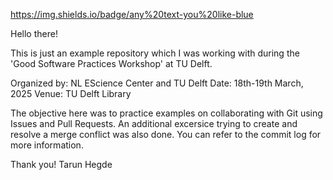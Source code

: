 https://img.shields.io/badge/any%20text-you%20like-blue

Hello there!

This is just an example repository which I was working with during the 'Good Software Practices Workshop' at TU Delft. 

Organized by: NL EScience Center and TU Delft
Date: 18th-19th March, 2025
Venue: TU Delft Library


The objective here was to practice examples on collaborating with Git using Issues and Pull Requests. An additional excersice trying to create and resolve a merge conflict was also done. You can refer to the commit log for more information.

Thank you!
Tarun Hegde
